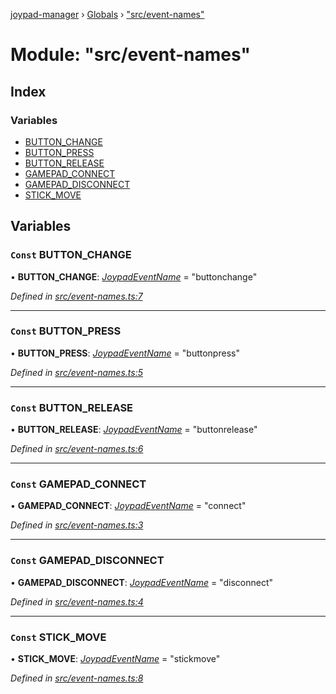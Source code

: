 [joypad-manager](../README.md) › [Globals](../globals.md) › ["src/event-names"](_src_event_names_.md)

# Module: "src/event-names"

## Index

### Variables

* [BUTTON_CHANGE](_src_event_names_.md#const-button_change)
* [BUTTON_PRESS](_src_event_names_.md#const-button_press)
* [BUTTON_RELEASE](_src_event_names_.md#const-button_release)
* [GAMEPAD_CONNECT](_src_event_names_.md#const-gamepad_connect)
* [GAMEPAD_DISCONNECT](_src_event_names_.md#const-gamepad_disconnect)
* [STICK_MOVE](_src_event_names_.md#const-stick_move)

## Variables

### `Const` BUTTON_CHANGE

• **BUTTON_CHANGE**: *[JoypadEventName](_src_joypadeventemitter_.md#joypadeventname)* = "buttonchange"

*Defined in [src/event-names.ts:7](https://github.com/nvitaterna/joypad-manager/blob/6b977e7/src/event-names.ts#L7)*

___

### `Const` BUTTON_PRESS

• **BUTTON_PRESS**: *[JoypadEventName](_src_joypadeventemitter_.md#joypadeventname)* = "buttonpress"

*Defined in [src/event-names.ts:5](https://github.com/nvitaterna/joypad-manager/blob/6b977e7/src/event-names.ts#L5)*

___

### `Const` BUTTON_RELEASE

• **BUTTON_RELEASE**: *[JoypadEventName](_src_joypadeventemitter_.md#joypadeventname)* = "buttonrelease"

*Defined in [src/event-names.ts:6](https://github.com/nvitaterna/joypad-manager/blob/6b977e7/src/event-names.ts#L6)*

___

### `Const` GAMEPAD_CONNECT

• **GAMEPAD_CONNECT**: *[JoypadEventName](_src_joypadeventemitter_.md#joypadeventname)* = "connect"

*Defined in [src/event-names.ts:3](https://github.com/nvitaterna/joypad-manager/blob/6b977e7/src/event-names.ts#L3)*

___

### `Const` GAMEPAD_DISCONNECT

• **GAMEPAD_DISCONNECT**: *[JoypadEventName](_src_joypadeventemitter_.md#joypadeventname)* = "disconnect"

*Defined in [src/event-names.ts:4](https://github.com/nvitaterna/joypad-manager/blob/6b977e7/src/event-names.ts#L4)*

___

### `Const` STICK_MOVE

• **STICK_MOVE**: *[JoypadEventName](_src_joypadeventemitter_.md#joypadeventname)* = "stickmove"

*Defined in [src/event-names.ts:8](https://github.com/nvitaterna/joypad-manager/blob/6b977e7/src/event-names.ts#L8)*
